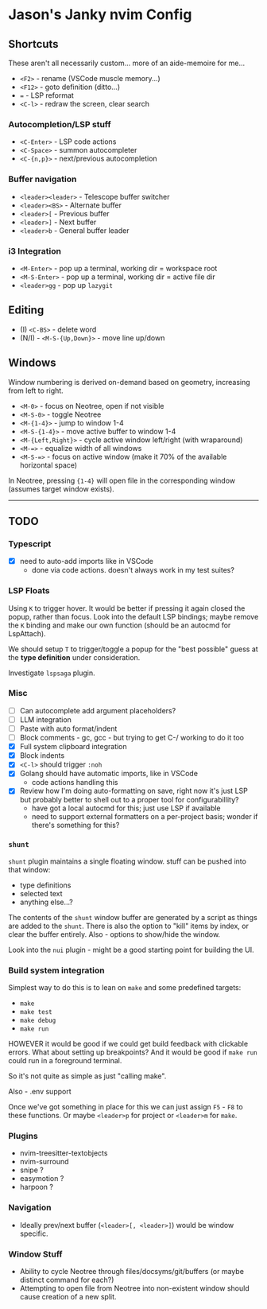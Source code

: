 # Jason's Janky nvim Config

## Shortcuts

These aren't all necessarily custom... more of an aide-memoire for me...

  - `<F2>` - rename (VSCode muscle memory...)
  - `<F12>` - goto definition (ditto...)
  - `=` - LSP reformat
  - `<C-l>` - redraw the screen, clear search

### Autocompletion/LSP stuff

  - `<C-Enter>` - LSP code actions
  - `<C-Space>` - summon autocompleter
  - `<C-{n,p}>` - next/previous autocompletion

### Buffer navigation

  - `<leader><leader>` - Telescope buffer switcher
  - `<leader><BS>` - Alternate buffer
  - `<leader>[` - Previous buffer
  - `<leader>]` - Next buffer
  - `<leader>b` - General buffer leader

### i3 Integration

  - `<M-Enter>` - pop up a terminal, working dir = workspace root
  - `<M-S-Enter>` - pop up a terminal, working dir = active file dir
  - `<leader>gg` - pop up `lazygit`

## Editing

  - (I) `<C-BS>` - delete word
  - (N/I) - `<M-S-{Up,Down}>` - move line up/down

## Windows

Window numbering is derived on-demand based on geometry, increasing from left to right.

  - `<M-0>` - focus on Neotree, open if not visible
  - `<M-S-0>` - toggle Neotree
  - `<M-{1-4}>` - jump to window 1-4
  - `<M-S-{1-4}>` - move active buffer to window 1-4
  - `<M-{Left,Right}>` - cycle active window left/right (with wraparound)
  - `<M-=>` - equalize width of all windows
  - `<M-S-=>` - focus on active window (make it 70% of the available horizontal space)

In Neotree, pressing `{1-4}` will open file in the corresponding window (assumes target window exists).

---

## TODO

### Typescript

  - [x] need to auto-add imports like in VSCode
    - done via code actions. doesn't always work in my test suites?

### LSP Floats

Using `K` to trigger hover. It would be better if pressing it again closed the popup, rather than focus.
Look into the default LSP bindings; maybe remove the `K` binding and make our own function (should be an autocmd for LspAttach).

We should setup `T` to trigger/toggle a popup for the "best possible" guess at the __type definition__ under consideration.

Investigate `lspsaga` plugin.

### Misc

  - [ ] Can autocomplete add argument placeholders?
  - [ ] LLM integration
  - [ ] Paste with auto format/indent
  - [ ] Block comments - gc, gcc - but trying to get C-/ working to do it too
  - [x] Full system clipboard integration
  - [x] Block indents
  - [x] `<C-l>` should trigger `:noh`
  - [x] Golang should have automatic imports, like in VSCode
    - code actions handling this
  - [x] Review how I'm doing auto-formatting on save, right now it's just LSP but probably better to shell out to a proper tool for configurabillity?
    - have got a local autocmd for this; just use LSP if available
    - need to support external formatters on a per-project basis; wonder if there's something for this?

### `shunt`

`shunt` plugin maintains a single floating window.
stuff can be pushed into that window:

  - type definitions
  - selected text
  - anything else...?

The contents of the `shunt` window buffer are generated by a script as things are added to the `shunt`. There is also the option to "kill" items by index, or clear the buffer entirely. Also - options to show/hide the window.

Look into the `nui` plugin - might be a good starting point for building the UI.

### Build system integration

Simplest way to do this is to lean on `make` and some predefined targets:

  - `make`
  - `make test`
  - `make debug`
  - `make run`

HOWEVER it would be good if we could get build feedback with clickable errors.
What about setting up breakpoints?
And it would be good if `make run` could run in a foreground terminal.

So it's not quite as simple as just "calling make".

Also - .env support

Once we've got something in place for this we can just assign `F5` - `F8` to these functions. Or maybe `<leader>p` for project or `<leader>m` for `make`.

### Plugins

  - nvim-treesitter-textobjects
  - nvim-surround
  - snipe ?
  - easymotion ?
  - harpoon ?

### Navigation

  - Ideally prev/next buffer (`<leader>[, <leader>]`) would be window specific.

### Window Stuff

  - Ability to cycle Neotree through files/docsyms/git/buffers
    (or maybe distinct command for each?)
  - Attempting to open file from Neotree into non-existent window should cause creation of a new split.

